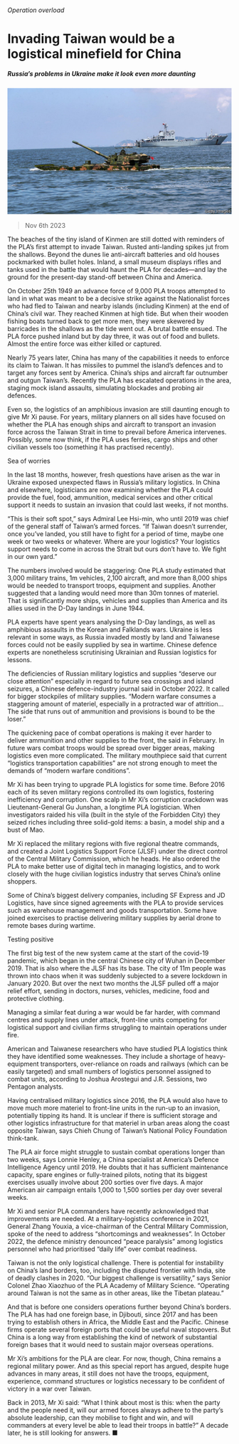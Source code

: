 ###### Operation overload

# Invading Taiwan would be a logistical minefield for China 

##### Russia’s problems in Ukraine make it look even more daunting 

![image](images/20231111_SRP543.jpg) 

> Nov 6th 2023 

The beaches of the tiny island of Kinmen are still dotted with reminders of the PLA’s first attempt to invade Taiwan. Rusted anti-landing spikes jut from the shallows. Beyond the dunes lie anti-aircraft batteries and old houses pockmarked with bullet holes. Inland, a small museum displays rifles and tanks used in the battle that would haunt the PLA for decades—and lay the ground for the present-day stand-off between China and America.

On October 25th 1949 an advance force of 9,000 PLA troops attempted to land in what was meant to be a decisive strike against the Nationalist forces who had fled to Taiwan and nearby islands (including Kinmen) at the end of China’s civil war. They reached Kinmen at high tide. But when their wooden fishing boats turned back to get more men, they were skewered by barricades in the shallows as the tide went out. A brutal battle ensued. The PLA force pushed inland but by day three, it was out of food and bullets. Almost the entire force was either killed or captured.

Nearly 75 years later, China has many of the capabilities it needs to enforce its claim to Taiwan. It has missiles to pummel the island’s defences and to target any forces sent by America. China’s ships and aircraft far outnumber and outgun Taiwan’s. Recently the PLA has escalated operations in the area, staging mock island assaults, simulating blockades and probing air defences.

Even so, the logistics of an amphibious invasion are still daunting enough to give Mr Xi pause. For years, military planners on all sides have focused on whether the PLA has enough ships and aircraft to transport an invasion force across the Taiwan Strait in time to prevail before America intervenes. Possibly, some now think, if the PLA uses ferries, cargo ships and other civilian vessels too (something it has practised recently).

Sea of worries

In the last 18 months, however, fresh questions have arisen as the war in Ukraine exposed unexpected flaws in Russia’s military logistics. In China and elsewhere, logisticians are now examining whether the PLA could provide the fuel, food, ammunition, medical services and other critical support it needs to sustain an invasion that could last weeks, if not months.

“This is their soft spot,” says Admiral Lee Hsi-min, who until 2019 was chief of the general staff of Taiwan’s armed forces. “If Taiwan doesn’t surrender, once you’ve landed, you still have to fight for a period of time, maybe one week or two weeks or whatever. Where are your logistics? Your logistics support needs to come in across the Strait but ours don’t have to. We fight in our own yard.”

The numbers involved would be staggering: One PLA study estimated that 3,000 military trains, 1m vehicles, 2,100 aircraft, and more than 8,000 ships would be needed to transport troops, equipment and supplies. Another suggested that a landing would need more than 30m tonnes of materiel. That is significantly more ships, vehicles and supplies than America and its allies used in the D-Day landings in June 1944.

PLA experts have spent years analysing the D-Day landings, as well as amphibious assaults in the Korean and Falklands wars. Ukraine is less relevant in some ways, as Russia invaded mostly by land and Taiwanese forces could not be easily supplied by sea in wartime. Chinese defence experts are nonetheless scrutinising Ukrainian and Russian logistics for lessons.

The deficiencies of Russian military logistics and supplies “deserve our close attention” especially in regard to future sea crossings and island seizures, a Chinese defence-industry journal said in October 2022. It called for bigger stockpiles of military supplies. “Modern warfare consumes a staggering amount of materiel, especially in a protracted war of attrition…The side that runs out of ammunition and provisions is bound to be the loser.”

The quickening pace of combat operations is making it ever harder to deliver ammunition and other supplies to the front, the  said in February. In future wars combat troops would be spread over bigger areas, making logistics even more complicated. The military mouthpiece said that current “logistics transportation capabilities” are not strong enough to meet the demands of “modern warfare conditions”.



Mr Xi has been trying to upgrade PLA logistics for some time. Before 2016 each of its seven military regions controlled its own logistics, fostering inefficiency and corruption. One scalp in Mr Xi’s corruption crackdown was Lieutenant-General Gu Junshan, a longtime PLA logistician. When investigators raided his villa (built in the style of the Forbidden City) they seized riches including three solid-gold items: a basin, a model ship and a bust of Mao.

Mr Xi replaced the military regions with five regional theatre commands, and created a Joint Logistics Support Force (JLSF) under the direct control of the Central Military Commission, which he heads. He also ordered the PLA to make better use of digital tech in managing logistics, and to work closely with the huge civilian logistics industry that serves China’s online shoppers.

Some of China’s biggest delivery companies, including SF Express and JD Logistics, have since signed agreements with the PLA to provide services such as warehouse management and goods transportation. Some have joined exercises to practise delivering military supplies by aerial drone to remote bases during wartime.

Testing positive

The first big test of the new system came at the start of the covid-19 pandemic, which began in the central Chinese city of Wuhan in December 2019. That is also where the JLSF has its base. The city of 11m people was thrown into chaos when it was suddenly subjected to a severe lockdown in January 2020. But over the next two months the JLSF pulled off a major relief effort, sending in doctors, nurses, vehicles, medicine, food and protective clothing.

Managing a similar feat during a war would be far harder, with command centres and supply lines under attack, front-line units competing for logistical support and civilian firms struggling to maintain operations under fire.

American and Taiwanese researchers who have studied PLA logistics think they have identified some weaknesses. They include a shortage of heavy-equipment transporters, over-reliance on roads and railways (which can be easily targeted) and small numbers of logistics personnel assigned to combat units, according to Joshua Arostegui and J.R. Sessions, two Pentagon analysts.

Having centralised military logistics since 2016, the PLA would also have to move much more materiel to front-line units in the run-up to an invasion, potentially tipping its hand. It is unclear if there is sufficient storage and other logistics infrastructure for that materiel in urban areas along the coast opposite Taiwan, says Chieh Chung of Taiwan’s National Policy Foundation think-tank.

The PLA air force might struggle to sustain combat operations longer than two weeks, says Lonnie Henley, a China specialist at America’s Defence Intelligence Agency until 2019. He doubts that it has sufficient maintenance capacity, spare engines or fully-trained pilots, noting that its biggest exercises usually involve about 200 sorties over five days. A major American air campaign entails 1,000 to 1,500 sorties per day over several weeks.

Mr Xi and senior PLA commanders have recently acknowledged that improvements are needed. At a military-logistics conference in 2021, General Zhang Youxia, a vice-chairman of the Central Military Commission, spoke of the need to address “shortcomings and weaknesses”. In October 2022, the defence ministry denounced “peace paralysis” among logistics personnel who had prioritised “daily life” over combat readiness.

Taiwan is not the only logistical challenge. There is potential for instability on China’s land borders, too, including the disputed frontier with India, site of deadly clashes in 2020. “Our biggest challenge is versatility,” says Senior Colonel Zhao Xiaozhuo of the PLA Academy of Military Science. “Operating around Taiwan is not the same as in other areas, like the Tibetan plateau.”

And that is before one considers operations further beyond China’s borders. The PLA has had one foreign base, in Djibouti, since 2017 and has been trying to establish others in Africa, the Middle East and the Pacific. Chinese firms operate several foreign ports that could be useful naval stopovers. But China is a long way from establishing the kind of network of substantial foreign bases that it would need to sustain major overseas operations.

Mr Xi’s ambitions for the PLA are clear. For now, though, China remains a regional military power. And as this special report has argued, despite huge advances in many areas, it still does not have the troops, equipment, experience, command structures or logistics necessary to be confident of victory in a war over Taiwan.

Back in 2013, Mr Xi said: “What I think about most is this: when the party and the people need it, will our armed forces always adhere to the party’s absolute leadership, can they mobilise to fight and win, and will commanders at every level be able to lead their troops in battle?” A decade later, he is still looking for answers. ■

